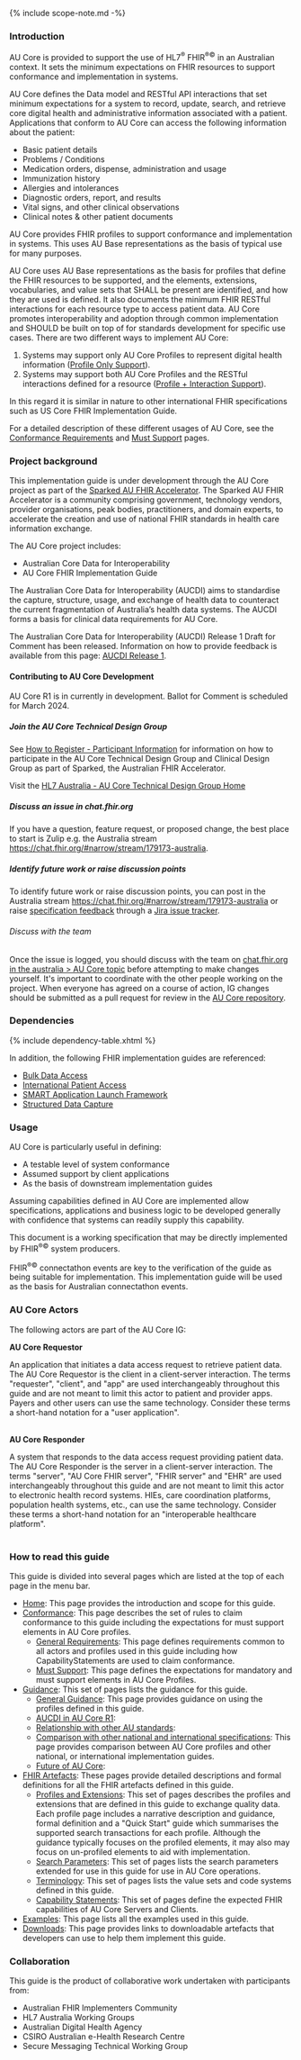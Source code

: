 {% include scope-note.md -%}

### Introduction
AU Core is provided to support the use of HL7<sup>&reg;</sup> FHIR<sup>&reg;&copy;</sup> in an Australian context. It sets the minimum expectations on FHIR resources to support conformance and implementation in systems.

AU Core defines the Data model and RESTful API interactions that set minimum expectations for a system to record, update, search, and retrieve core digital health and administrative information associated with a patient. Applications that conform to AU Core can access the following information about the patient:
- Basic patient details
- Problems / Conditions
- Medication orders, dispense, administration and usage
- Immunization history
- Allergies and intolerances
- Diagnostic orders, report, and results
- Vital signs, and other clinical observations
- Clinical notes & other patient documents

AU Core provides FHIR profiles to support conformance and implementation in systems. This uses AU Base representations as the basis of typical use for many purposes. 

AU Core uses AU Base representations as the basis for profiles that define the FHIR resources to be supported, and the elements, extensions, vocabularies, and value sets that SHALL be present are identified, and how they are used is defined. It also documents the minimum FHIR RESTful interactions for each resource type to access patient data. AU Core promotes interoperability and adoption through common implementation and SHOULD be built on top of for standards development for specific use cases. There are two different ways to implement AU Core:
1.	Systems may support only AU Core Profiles to represent digital health information ([Profile Only Support](general-requirements.html#profile-only-support)).
1.	Systems may support both AU Core Profiles and the RESTful interactions defined for a resource ([Profile + Interaction Support](general-requirements.html#profile--interaction-support)).

In this regard it is similar in nature to other international FHIR specifications such as US Core FHIR Implementation Guide.

For a detailed description of these different usages of AU Core, see the [Conformance Requirements](general-requirements.html) and [Must Support](must-support.html) pages.

### Project background

This implementation guide is under development through the AU Core project as part of the [Sparked AU FHIR Accelerator](https://confluence.hl7.org/display/HA/Sparked+FHIR+Accelerator). The Sparked AU FHIR Accelerator is a community comprising government, technology vendors, provider organisations, peak bodies, practitioners, and domain experts, to accelerate the creation and use of national FHIR standards in health care information exchange.

The AU Core project includes:
- Australian Core Data for Interoperability
- AU Core FHIR Implementation Guide

The Australian Core Data for Interoperability (AUCDI) aims to standardise the capture, structure, usage, and exchange of health data to counteract the current fragmentation of Australia’s health data systems. The AUCDI forms a basis for clinical data requirements for AU Core.

<p class="request-for-feedback">The Australian Core Data for Interoperability (AUCDI) Release 1 Draft for Comment has been released. Information on how to provide feedback is available from this page: <a href="https://confluence.csiro.au/display/FHIR/AUCDI+Release+1">AUCDI Release 1</a>.</p>

#### Contributing to AU Core Development
AU Core R1 is in currently in development. Ballot for Comment is scheduled for March 2024.

##### Join the AU Core Technical Design Group

See [How to Register - Participant Information](https://confluence.csiro.au/display/FHIR/How+to+Register+-+Participant+Information) for information on how to participate in the AU Core Technical Design Group and Clinical Design Group as part of Sparked, the Australian FHIR Accelerator. 

Visit the [HL7 Australia - AU Core Technical Design Group Home](https://confluence.hl7.org/display/HAFWG/HL7+Australia+-+AU+Core+Technical+Design+Group+Home)

##### Discuss an issue in chat.fhir.org

If you have a question, feature request, or proposed change, the best place to start is Zulip e.g. the Australia stream https://chat.fhir.org/#narrow/stream/179173-australia.

##### Identify future work or raise discussion points

To identify future work or raise discussion points, you can post in the Australia stream https://chat.fhir.org/#narrow/stream/179173-australia or raise [specification feedback](https://confluence.hl7.org/display/HL7/Specification+Feedback) through a [Jira issue tracker](https://jira.hl7.org/issues/?filter=21325).


###### Discuss with the team

Once the issue is logged, you should discuss with the team on [chat.fhir.org in the australia > AU Core topic]( https://chat.fhir.org/#narrow/stream/179173-australia/topic/AU.20Core) before attempting to make changes yourself. It's important to coordinate with the other people working on the project. When everyone has agreed on a course of action, IG changes should be submitted as a pull request for review in the [AU Core repository](https://github.com/hl7au/au-fhir-core).


### Dependencies

{% include dependency-table.xhtml %}

In addition, the following FHIR implementation guides are referenced:
- [Bulk Data Access](https://hl7.org/fhir/uv/bulkdata)
- [International Patient Access](https://hl7.org/fhir/uv/ipa)
- [SMART Application Launch Framework](http://www.hl7.org/fhir/smart-app-launch)
- [Structured Data Capture](https://hl7.org/fhir/uv/sdc)

### Usage

AU Core is particularly useful in defining:

- A testable level of system conformance
- Assumed support by client applications
- As the basis of downstream implementation guides

Assuming capabilities defined in AU Core are implemented allow specifications, applications and business logic to be developed generally with confidence that systems can readily supply this capability.

This document is a working specification that may be directly implemented by FHIR<sup>&reg;&copy;</sup> system producers.

FHIR<sup>&reg;&copy;</sup> connectathon events are key to the verification of the guide as being suitable for 
implementation. This implementation guide will be used as the basis for Australian connectathon events.

### AU Core Actors

The following actors are part of the AU Core IG:

**AU Core Requestor**

An application that initiates a data access request to retrieve patient data. The AU Core Requestor is the client in a client-server interaction. The terms "requester", "client", and "app" are used interchangeably throughout this guide and are not meant to limit this actor to patient and provider apps. Payers and other users can use the same technology. Consider these terms a short-hand notation for a "user application".
<br/><br/>

**AU Core Responder**

A system that responds to the data access request providing patient data. The AU Core Responder is the server in a client-server interaction. The terms "server", "AU Core FHIR server", "FHIR server" and "EHR" are used interchangeably throughout this guide and are not meant to limit this actor to electronic health record systems. HIEs, care coordination platforms, population health systems, etc., can use the same technology. Consider these terms a short-hand notation for an "interoperable healthcare platform".
<br/><br/>


### How to read this guide

This guide is divided into several pages which are listed at the top of each page in the menu bar.

- [Home](index.html): This page provides the introduction and scope for this guide.
- [Conformance](conformance.html): This page describes the set of rules to claim conformance to this guide including the expectations for must support elements in AU Core profiles.
  - [General Requirements](general-requirements.html): This page defines requirements common to all actors and profiles used in this guide including how CapabilityStatements are used to claim conformance.
  - [Must Support](must-support.html): This page defines the expectations for mandatory and must support elements in AU Core Profiles.
- [Guidance](guidance.html): This set of pages lists the guidance for this guide.
  - [General Guidance](general-guidance.html): This page provides guidance on using the profiles defined in this guide.
  - [AUCDI in AU Core R1](aucdi.html): 
  - [Relationship with other AU standards](relationship.html): 
  - [Comparison with other national and international specifications](comparison.html): This page provides comparison between AU Core profiles and other national, or international implementation guides.
  - [Future of AU Core](future.html): 
- [FHIR Artefacts](artifacts.html): These pages provide detailed descriptions and formal definitions for all the FHIR artefacts defined in this guide.
  - [Profiles and Extensions](profiles-and-extensions.html): This set of pages describes the profiles and extensions that are defined in this guide to exchange quality data. Each profile page includes a narrative description and guidance, formal definition and a "Quick Start" guide which summarises the supported search transactions for each profile. Although the guidance typically focuses on the profiled elements, it may also may focus on un-profiled elements to aid with implementation.
  - [Search Parameters](search-parameters.html): This set of pages lists the search parameters extended for use in this guide for use in AU Core operations.
  - [Terminology](terminology.html): This set of pages lists the value sets and code systems defined in this guide.
  - [Capability Statements](capability-statements.html): This set of pages define the expected FHIR capabilities of AU Core Servers and Clients.
- [Examples](examples.html): This page lists all the examples used in this guide.
- [Downloads](downloads.html): This page provides links to downloadable artefacts that developers can use to help them implement this guide.


### Collaboration
This guide is the product of collaborative work undertaken with participants from:

* Australian FHIR Implementers Community
* HL7 Australia Working Groups
* Australian Digital Health Agency
* CSIRO Australian e-Health Research Centre 
* Secure Messaging Technical Working Group










